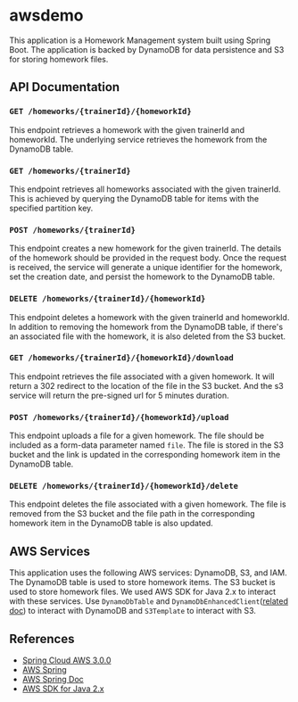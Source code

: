 # awsdemo

This application is a Homework Management system built using Spring Boot. 
The application is backed by DynamoDB for data persistence and S3 for storing homework files.

## API Documentation

### `GET /homeworks/{trainerId}/{homeworkId}`

This endpoint retrieves a homework with the given trainerId and homeworkId. The underlying service retrieves the homework from the DynamoDB table.

### `GET /homeworks/{trainerId}`

This endpoint retrieves all homeworks associated with the given trainerId. This is achieved by querying the DynamoDB table for items with the specified partition key.

### `POST /homeworks/{trainerId}`

This endpoint creates a new homework for the given trainerId. The details of the homework should be provided in the request body. Once the request is received, the service will generate a unique identifier for the homework, set the creation date, and persist the homework to the DynamoDB table.

### `DELETE /homeworks/{trainerId}/{homeworkId}`

This endpoint deletes a homework with the given trainerId and homeworkId. In addition to removing the homework from the DynamoDB table, if there's an associated file with the homework, it is also deleted from the S3 bucket.

### `GET /homeworks/{trainerId}/{homeworkId}/download`

This endpoint retrieves the file associated with a given homework. It will return a 302 redirect to the location of the file in the S3 bucket. And the s3 service will return the pre-signed url for 5 minutes duration. 

### `POST /homeworks/{trainerId}/{homeworkId}/upload`

This endpoint uploads a file for a given homework. The file should be included as a form-data parameter named `file`. The file is stored in the S3 bucket and the link is updated in the corresponding homework item in the DynamoDB table.

### `DELETE /homeworks/{trainerId}/{homeworkId}/delete`

This endpoint deletes the file associated with a given homework. The file is removed from the S3 bucket and the file path in the corresponding homework item in the DynamoDB table is also updated.

## AWS Services

This application uses the following AWS services: DynamoDB, S3, and IAM. The DynamoDB table is used to store homework items. The S3 bucket is used to store homework files. 
We used AWS SDK for Java 2.x to interact with these services. Use `DynamoDbTable` and `DynamoDbEnhancedClient`([related doc](https://docs.aws.amazon.com/sdk-for-java/latest/developer-guide/ddb-en-client-getting-started-dynamodbTable.html)) to interact with DynamoDB and `S3Template` to interact with S3.

## References

- [Spring Cloud AWS 3.0.0](https://spring.io/blog/2023/05/02/announcing-spring-cloud-aws-3-0-0)
- [AWS Spring](https://github.com/awspring/spring-cloud-aws)
- [AWS Spring Doc](https://docs.awspring.io/spring-cloud-aws/docs/3.0.1/reference/html/index.html)
- [AWS SDK for Java 2.x](https://docs.aws.amazon.com/sdk-for-java/latest/developer-guide/home.html)